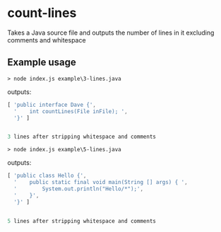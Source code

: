# count-lines
Takes a Java source file and outputs the number of lines in it excluding comments and whitespace

## Example usage

`> node index.js example\3-lines.java`

outputs:
```javascript
[ 'public interface Dave {',
  '    int countLines(File inFile); ',
  '}' ]


3 lines after stripping whitespace and comments
```

`> node index.js example\5-lines.java`

outputs:
```javascript
[ 'public class Hello {',
  '    public static final void main(String [] args) { ',
  '        System.out.println("Hello/*");',
  '    }',
  '}' ]


5 lines after stripping whitespace and comments
```
